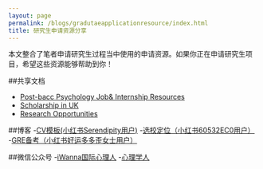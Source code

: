 ```yaml
---
layout: page
permalink: /blogs/gradutaeapplicationresource/index.html
title: 研究生申请资源分享
---
```


本文整合了笔者申请研究生过程当中使用的申请资源。如果你正在申请研究生项目，希望这些资源能够帮助到你！

##共享文档
- [Post-bacc Psychology Job& Internship Resources](https://docs.google.com/document/d/1jBcIo6qM_QosnTHYvhsrMrDN6_urvcctqFvUTWt0FQI/edit?usp=drive_link)
- [Scholarship in UK](https://docs.google.com/spreadsheets/d/15hX_oZmGM6iJAObT-rVVuqU71bfo57hPW4gH6dk2ZMQ/edit?usp=drive_link)
- [Research Opportunities](https://docs.google.com/spreadsheets/d/1Bw4jZjYlCHTII103gU_byUw_xZaHkFvZusZ2WIvin6c/edit?usp=sharing)

##博客
-[CV模板(小红书Serendipity用户)](https://www.xiaohongshu.com/discovery/item/6376782f000000001c0343b2?source=webshare&xhsshare=pc_web&xsec_token=ABD6Xkv7iJvmDMDgIEMEz3FXZoVlbF2T4fjRDZz3on-Ss=&xsec_source=pc_share)
-[选校定位（小红书60532EC0用户）](https://www.xiaohongshu.com/discovery/item/6508b5ba0000000016030910?source=webshare&xhsshare=pc_web&xsec_token=ABIfKBazUYcqh3MCroctvt3WrLrbclES9a9wrI-y_ipOM=&xsec_source=pc_share)
-[GRE备考（小红书好运多多歪女士用户）](https://www.xiaohongshu.com/discovery/item/6508b5ba0000000016030910?source=webshare&xhsshare=pc_web&xsec_token=ABIfKBazUYcqh3MCroctvt3WrLrbclES9a9wrI-y_ipOM=&xsec_source=pc_share)

##微信公众号
-[iWanna国际心理人](https://mp.weixin.qq.com/s/RM-0DOc3NmSBM0tm1HNY2Q)
-[心理学人](https://mp.weixin.qq.com/s/uH9cxaE5VMYSBnSjYGDJeQ)

